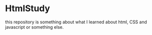 HtmlStudy
=========

this repository is something about what I learned about html, CSS and javascript or something else.